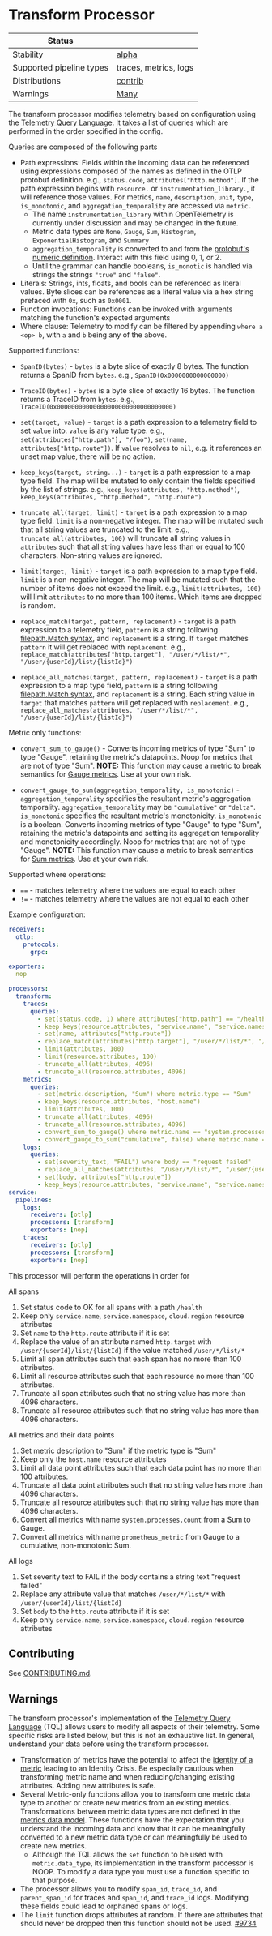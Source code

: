 # Transform Processor

| Status                   |                       |
|--------------------------|-----------------------|
| Stability                | [alpha]               |
| Supported pipeline types | traces, metrics, logs |
| Distributions            | [contrib]             |
| Warnings                 | [Many](#warnings)     |

The transform processor modifies telemetry based on configuration using the [Telemetry Query Language](https://github.com/open-telemetry/opentelemetry-collector/blob/main/docs/processing.md#telemetry-query-language).
It takes a list of queries which are performed in the order specified in the config.

Queries are composed of the following parts
- Path expressions: Fields within the incoming data can be referenced using expressions composed of the names as defined
in the OTLP protobuf definition. e.g., `status.code`, `attributes["http.method"]`. If the path expression begins with
`resource.` or `instrumentation_library.`, it will reference those values.  For metrics, `name`, `description`, `unit`, `type`, `is_monotonic`, and `aggregation_temporality` are accessed via `metric.`
  - The name `instrumentation_library` within OpenTelemetry is currently under discussion and may be changed in the future.
  - Metric data types are `None`, `Gauge`, `Sum`, `Histogram`, `ExponentialHistogram`, and `Summary`
  - `aggregation_temporality` is converted to and from the [protobuf's numeric definition](https://github.com/open-telemetry/opentelemetry-proto/blob/main/opentelemetry/proto/metrics/v1/metrics.proto#L291).  Interact with this field using 0, 1, or 2.
  - Until the grammar can handle booleans, `is_monotic` is handled via strings the strings `"true"` and `"false"`.
- Literals: Strings, ints, floats, and bools can be referenced as literal values.  Byte slices can be references as a literal value via a hex string prefaced with `0x`, such as `0x0001`. 
- Function invocations: Functions can be invoked with arguments matching the function's expected arguments
- Where clause: Telemetry to modify can be filtered by appending `where a <op> b`, with `a` and `b` being any of the above.

Supported functions:
- `SpanID(bytes)` - `bytes` is a byte slice of exactly 8 bytes. The function returns a SpanID from `bytes`. e.g., `SpanID(0x0000000000000000)`

- `TraceID(bytes)` - `bytes` is a byte slice of exactly 16 bytes. The function returns a TraceID from `bytes`. e.g., `TraceID(0x00000000000000000000000000000000)`

- `set(target, value)` - `target` is a path expression to a telemetry field to set `value` into. `value` is any value type.
e.g., `set(attributes["http.path"], "/foo")`, `set(name, attributes["http.route"])`. If `value` resolves to `nil`, e.g.
it references an unset map value, there will be no action.

- `keep_keys(target, string...)` - `target` is a path expression to a map type field. The map will be mutated to only contain
the fields specified by the list of strings. e.g., `keep_keys(attributes, "http.method")`, `keep_keys(attributes, "http.method", "http.route")`

- `truncate_all(target, limit)` - `target` is a path expression to a map type field. `limit` is a non-negative integer.  The map will be mutated such that all string values are truncated to the limit. e.g., `truncate_all(attributes, 100)` will truncate all string values in `attributes` such that all string values have less than or equal to 100 characters.  Non-string values are ignored.

- `limit(target, limit)` - `target` is a path expression to a map type field. `limit` is a non-negative integer.  The map will be mutated such that the number of items does not exceed the limit. e.g., `limit(attributes, 100)` will limit `attributes` to no more than 100 items. Which items are dropped is random.

- `replace_match(target, pattern, replacement)` - `target` is a path expression to a telemetry field, `pattern` is a string following [filepath.Match syntax](https://pkg.go.dev/path/filepath#Match), and `replacement` is a string. If `target` matches `pattern` it will get replaced with `replacement`. e.g., `replace_match(attributes["http.target"], "/user/*/list/*", "/user/{userId}/list/{listId}")`

- `replace_all_matches(target, pattern, replacement)` - `target` is a path expression to a map type field, `pattern` is a string following [filepath.Match syntax](https://pkg.go.dev/path/filepath#Match), and `replacement` is a string. Each string value in `target` that matches `pattern` will get replaced with `replacement`. e.g., `replace_all_matches(attributes, "/user/*/list/*", "/user/{userId}/list/{listId}")`

Metric only functions:
- `convert_sum_to_gauge()` - Converts incoming metrics of type "Sum" to type "Gauge", retaining the metric's datapoints. Noop for metrics that are not of type "Sum". 
**NOTE:** This function may cause a metric to break semantics for [Gauge metrics](https://github.com/open-telemetry/opentelemetry-specification/blob/main/specification/metrics/data-model.md#gauge). Use at your own risk.

- `convert_gauge_to_sum(aggregation_temporality, is_monotonic)` - `aggregation_temporality` specifies the resultant metric's aggregation temporality. `aggregation_temporality` may be `"cumulative"` or `"delta"`. `is_monotonic` specifies the resultant metric's monotonicity. `is_monotonic` is a boolean. Converts incoming metrics of type "Gauge" to type "Sum", retaining the metric's datapoints and setting its aggregation temporality and monotonicity accordingly. Noop for metrics that are not of type "Gauge". 
**NOTE:** This function may cause a metric to break semantics for [Sum metrics](https://github.com/open-telemetry/opentelemetry-specification/blob/main/specification/metrics/data-model.md#sums). Use at your own risk.

Supported where operations:
- `==` - matches telemetry where the values are equal to each other
- `!=` - matches telemetry where the values are not equal to each other

Example configuration:
```yaml
receivers:
  otlp:
    protocols:
      grpc:

exporters:
  nop

processors:
  transform:
    traces:
      queries:
        - set(status.code, 1) where attributes["http.path"] == "/health"
        - keep_keys(resource.attributes, "service.name", "service.namespace", "cloud.region")
        - set(name, attributes["http.route"])
        - replace_match(attributes["http.target"], "/user/*/list/*", "/user/{userId}/list/{listId}")
        - limit(attributes, 100)
        - limit(resource.attributes, 100)
        - truncate_all(attributes, 4096)
        - truncate_all(resource.attributes, 4096)
    metrics:
      queries:
        - set(metric.description, "Sum") where metric.type == "Sum"
        - keep_keys(resource.attributes, "host.name")
        - limit(attributes, 100)
        - truncate_all(attributes, 4096)
        - truncate_all(resource.attributes, 4096)
        - convert_sum_to_gauge() where metric.name == "system.processes.count"
        - convert_gauge_to_sum("cumulative", false) where metric.name == "prometheus_metric"
    logs:
      queries:
        - set(severity_text, "FAIL") where body == "request failed"
        - replace_all_matches(attributes, "/user/*/list/*", "/user/{userId}/list/{listId}")
        - set(body, attributes["http.route"])
        - keep_keys(resource.attributes, "service.name", "service.namespace", "cloud.region")
service:
  pipelines:
    logs:
      receivers: [otlp]
      processors: [transform]
      exporters: [nop]
    traces:
      receivers: [otlp]
      processors: [transform]
      exporters: [nop]
```

This processor will perform the operations in order for 

All spans

1) Set status code to OK for all spans with a path `/health`
2) Keep only `service.name`, `service.namespace`, `cloud.region` resource attributes
3) Set `name` to the `http.route` attribute if it is set
2) Replace the value of an attribute named `http.target` with `/user/{userId}/list/{listId}` if the value matched `/user/*/list/*`
4) Limit all span attributes such that each span has no more than 100 attributes.
5) Limit all resource attributes such that each resource no more than 100 attributes.
6) Truncate all span attributes such that no string value has more than 4096 characters.
7) Truncate all resource attributes such that no string value has more than 4096 characters.

All metrics and their data points

1) Set metric description to "Sum" if the metric type is "Sum"
2) Keep only the `host.name` resource attributes
4) Limit all data point attributes such that each data point has no more than 100 attributes.
6) Truncate all data point attributes such that no string value has more than 4096 characters.
7) Truncate all resource attributes such that no string value has more than 4096 characters.
8) Convert all metrics with name `system.processes.count` from a Sum to Gauge.
9) Convert all metrics with name `prometheus_metric` from Gauge to a cumulative, non-monotonic Sum.

All logs

1) Set severity text to FAIL if the body contains a string text "request failed"
2) Replace any attribute value that matches `/user/*/list/*` with `/user/{userId}/list/{listId}`
3) Set `body` to the `http.route` attribute if it is set
4) Keep only `service.name`, `service.namespace`, `cloud.region` resource attributes

## Contributing
 <!-- markdown-link-check-disable-next-line -->
See [CONTRIBUTING.md](https://github.com/open-telemetry/opentelemetry-collector-contrib/blob/main/processor/transformprocessor/CONTRIBUTING.md).


## Warnings

The transform processor's implementation of the [Telemetry Query Language](https://github.com/open-telemetry/opentelemetry-collector/blob/main/docs/processing.md#telemetry-query-language) (TQL) allows users to modify all aspects of their telemetry.  Some specific risks are listed below, but this is not an exhaustive list.  In general, understand your data before using the transform processor.  

- Transformation of metrics have the potential to affect the [identity of a metric](https://github.com/open-telemetry/opentelemetry-specification/blob/main//specification/metrics/data-model.md#opentelemetry-protocol-data-model-producer-recommendations) leading to an Identity Crisis. Be especially cautious when transforming metric name and when reducing/changing existing attributes.  Adding new attributes is safe.
- Several Metric-only functions allow you to transform one metric data type to another or create new metrics from an existing metrics.  Transformations between metric data types are not defined in the [metrics data model](https://github.com/open-telemetry/opentelemetry-specification/blob/main//specification/metrics/data-model.md).  These functions have the expectation that you understand the incoming data and know that it can be meaningfully converted to a new metric data type or can meaningfully be used to create new metrics.
  - Although the TQL allows the `set` function to be used with `metric.data_type`, its implementation in the transform processor is NOOP.  To modify a data type you must use a function specific to that purpose.
- The processor allows you to modify `span_id`, `trace_id`, and `parent_span_id` for traces and `span_id`, and `trace_id` logs.  Modifying these fields could lead to orphaned spans or logs. 
- The `limit` function drops attributes at random.  If there are attributes that should never be dropped then this function should not be used.  [#9734](https://github.com/open-telemetry/opentelemetry-collector-contrib/issues/9734)

[alpha]: https://github.com/open-telemetry/opentelemetry-collector#alpha
[contrib]: https://github.com/open-telemetry/opentelemetry-collector-releases/tree/main/distributions/otelcol-contrib
